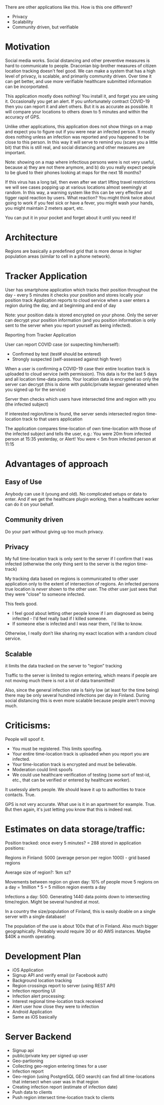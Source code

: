 


There are other applications like this. How is this one different?
* Privacy
* Scalability
* Community driven, but verifiable


# Motivation

Social media works. Social distancing and other preventive measures is hard to communicate to people. Draconian big-brother measures of citizen location tracking doesn't feel good. We can make a system that has a high level of privacy, is scalable, and primarily community driven. Over time it can get better, and use more verifiable healthcare submitted information can be incorportated.

This application mostly does nothing! You install it, and forget you are using it. Occasionally you get an alert. If you unfortunately contract COVID-19 then you can report it and alert others. But it is as accurate as possible. It will compare your locations to others down to 5 minutes and within the accuracy of GPS.

Unlike other applications, this application does not show things on a map and expect you to figure out if you were near an infected person. It mostly does nothing unless an infection was reported and you happened to be close to this person. In this way it will serve to remind you (scare you a little bit) that this is still real, and social distancing and other measures are important. 

Note: showing on a map where infectious persons were is not very useful, because a) they are not there anymore, and b) do you really expect people to be glued to their phones looking at maps for the next 18 months? 

If this virus has a long tail, then even after we start lifting travel restrictions we will see cases popping up at various locations almost seemingly at random. In this way, a warning system like this can be very effective and tigger rapid reaction by users. What reaction? You might think twice about going to work if you feel sick or have a fever, you might wash your hands, you might maintain 2 meters apart, etc.

You can put it in your pocket and forget about it until you need it! 


# Architecture

Regions are basically a predefined grid that is more dense in higher population areas (similar to cell in a phone network).

# Tracker Application 

User has smartphone application which tracks their position throughout the day - every 5 minutes it checks your position and stores locally your position track
Application reports to cloud service when a user enters a region during the day, and at beginning and end of day

Note: your position data is stored encrypted on your phone. Only the server can decrypt your position information (and you position information is only sent to the server when you report yourself as being infected).

Reporting from Tracker Application

User can report COVID case (or suspecting him/herself):
* Confirmed by test (test# should be entered)
* Strongly suspected (self-assessed against high fever)

When a user is confirming a COVID-19 case their entire location track is uploaded to cloud service (with permission). This data is for the last 5 days and all location time-data points. Your location data is encrypted so only the server can decrypt (this is done with public/private keypair generated when you signed up for the service)

Server then checks which users have intersected time and region with you (the infected subject)

If interested region/time is found, the server sends intersected region time-location track to that users application

The application compares time-location of own time-location with those of the infected subject and tells the user, e.g.:
You were 20m from infected person at 15:35 yesterday, or
Alert! You were < 5m from infected person at 11:15

# Advantages of approach

## Easy of Use

Anybody can use it (young and old). No complicated setups or data to enter. And if we get the healthcare plugin working, then a healthcare worker can do it on your behalf.

## Community driven

Do your part without giving up too much privacy.

## Privacy

My full time-location track is only sent to the server if I confirm that I was infected (otherwise the only thing sent to the server is the region time-track)

My tracking data based on regions is communicated to other user application only to the extent of intersection of regions. An infected persons true location is *never* shown to the other user. The other user just sees that they were "close" to someone infected.

This feels good. 
* I feel good about letting other people know if I am diagnosed as being infected - I'd feel really bad if I killed someone. 
* If someone else is infected and I was near them, I'd like to know.

Otherwise, I really don’t like sharing my exact location with a random cloud service.

## Scalable
it limits the data tracked on the server to “region” tracking

Traffic to the server is limited to region entering, which means if people are not moving much there is not a lot of data transmitted!

Also, since the general infection rate is fairly low (at least for the time being) there may be only several hundred infections per day in Finland.
During social distancing this is even more scalable because people aren’t moving much.

# Criticisms:
People will spoof it. 
* You must be registered. This limits spoofing. 
* Your entire time-location track is uploaded when you report you are infected.
* Your time-location track is encrypted and must be believable.
* Moderation could limit spoofs
* We could use healthcare verification of testing (some sort of test-id, etc., that can be verified or entered by healthcare worker). 

It uselessly alerts people. We should leave it up to authorities to trace contacts. True.

GPS is not very accurate. What use is it in an apartment for example. True. But then again, it's just letting you know that this is indeed real.

# Estimates on data storage/traffic:

Position tracked: once every 5 minutes? = 288 stored in application positions: 

Regions in Finland: 5000 (average person per region 1000) - grid based regions

Average size of region?: 1km sz? 

Movements between region on given day: 10% of people move 5 regions on a day = 1million * 5 = 5 million region events a day

Infections a day: 500. Generating 1440 data points down to intersecting time/region. Might be several hundred at most. 


In a country the size/population of Finland, this is easily doable on a single server with a single database!

The population of the use is about 100x that of in Finland. Also much bigger geographically. Probably would require 30 or 40 AWS instances. Maybe $40K a month operating.

# Development Plan
* iOS Application
* Signup API and verify email (or Facebook auth)
* Background location tracking
* Region crossings report to server (using REST API)
* Infection reporting UI
* Infection alert processing:
*  Interest regional time-location track received
*  Alert user how close they were to infection
* Android Application
* Same as iOS basically


# Server Backend
* Signup api
* public/private key per signed up user
* Geo-partioning
* Collecting geo-region entering times for a user
* Infection report
* Geo-region (using PostgreSQL GEO search) can find all time-locations that intersect when user was in that region
* Creating infection report (estimate of infection date)
* Push data to clients 
* Push region intersect time-location track to clients
             


 
